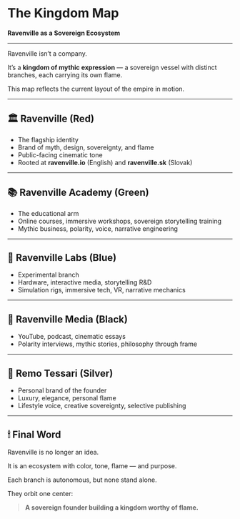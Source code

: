 # The Kingdom Map  
**Ravenville as a Sovereign Ecosystem**

---

Ravenville isn’t a company.

It’s a **kingdom of mythic expression** — a sovereign vessel with distinct branches, each carrying its own flame.

This map reflects the current layout of the empire in motion.

---

## 🏛 Ravenville (Red)

- The flagship identity  
- Brand of myth, design, sovereignty, and flame  
- Public-facing cinematic tone  
- Rooted at **ravenville.io** (English) and **ravenville.sk** (Slovak)

---

## 📚 Ravenville Academy (Green)

- The educational arm  
- Online courses, immersive workshops, sovereign storytelling training  
- Mythic business, polarity, voice, narrative engineering

---

## 🧪 Ravenville Labs (Blue)

- Experimental branch  
- Hardware, interactive media, storytelling R&D  
- Simulation rigs, immersive tech, VR, narrative mechanics

---

## 🎤 Ravenville Media (Black)

- YouTube, podcast, cinematic essays  
- Polarity interviews, mythic stories, philosophy through frame

---

## 🌿 Remo Tessari (Silver)

- Personal brand of the founder  
- Luxury, elegance, personal flame  
- Lifestyle voice, creative sovereignty, selective publishing

---

## 🕯 Final Word

Ravenville is no longer an idea.

It is an ecosystem with color, tone, flame — and purpose.

Each branch is autonomous, but none stand alone.

They orbit one center:

> **A sovereign founder building a kingdom worthy of flame.**